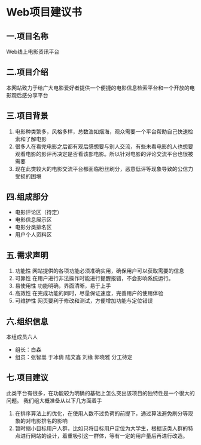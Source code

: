 # Web项目建议书
## 一.项目名称
Web线上电影资讯平台
## 二.项目介绍
本网站致力于给广大电影爱好者提供一个便捷的电影信息检索平台和一个开放的电影观后感分享平台
## 三.项目背景
1. 电影种类繁多，风格多样，总数浩如烟海，观众需要一个平台帮助自己快速检索和了解电影
2. 很多人在看完电影之后都有观后感想要与别人交流，有些未看电影的人也想要观看电影的影评再决定是否看该部电影。所以针对电影的评论交流平台也很被需要
3. 现在此类较大的电影交流平台都面临粉丝刷分，恶意低评等现象导致的公信力受损的困境

## 四.组成部分
- 电影评论区（待定）
- 电影信息展示区
- 电影分类排名区
- 用户个人资料区

## 五.需求声明
1. 功能性
网站提供的各项功能必须准确实用，确保用户可以获取需要的信息
2. 可靠性
在用户进行非法操作时能进行提醒报错，不会影响系统运行。
3. 易使用性
功能明确，界面清晰，易于上手
4. 高效性
在完成功能的同时，尽量保证速度，完善用户的使用体验
5. 可维护性
网页要利于修改和测试，方便增加功能与定位错误
  

## 六.组织信息
本组成员六人
- 组长：白森
- 组员：张智嵩 于冰倩 陆文鑫 刘缘 郭晓雅
分工待定


## 七.项目建议
此类平台有很多，在功能较为明确的基础上怎么突出该项目的独特性是一个很大的问题。
我们组大概准备从以下几方面着手
1. 在排序算法上的优化，在使用人数不过负荷的前提下，通过算法避免刷分等现象的对电影排名的影响
2. 暂时缩小目标用户人群，比如只将目标用户定位为大学生，根据该类人群的特点进行网站的设计，着重吸引这一群体，等有一定的用户量后再进行改造。

